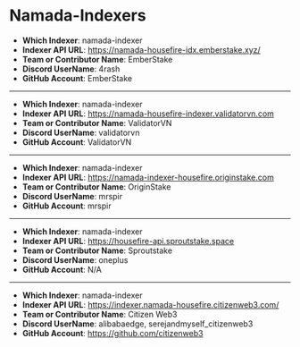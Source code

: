 # Namada-Indexers

- **Which Indexer**: namada-indexer
- **Indexer API URL**: https://namada-housefire-idx.emberstake.xyz/
- **Team or Contributor Name**: EmberStake
- **Discord UserName**: 4rash
- **GitHub Account**: EmberStake

---
- **Which Indexer**: namada-indexer
- **Indexer API URL**: https://namada-housefire-indexer.validatorvn.com
- **Team or Contributor Name**: ValidatorVN
- **Discord UserName**: validatorvn
- **GitHub Account**: ValidatorVN

---
- **Which Indexer**: namada-indexer
- **Indexer API URL**: https://namada-indexer-housefire.originstake.com
- **Team or Contributor Name**: OriginStake
- **Discord UserName**: mrspir
- **GitHub Account**: mrspir

---
- **Which Indexer**: namada-indexer
- **Indexer API URL**: https://housefire-api.sproutstake.space
- **Team or Contributor Name**: Sproutstake
- **Discord UserName**: oneplus
- **GitHub Account**: N/A

---
- **Which Indexer**: namada-indexer
- **Indexer API URL**: https://indexer.namada-housefire.citizenweb3.com/
- **Team or Contributor Name**: Citizen Web3
- **Discord UserName**: alibabaedge, serejandmyself_citizenweb3
- **GitHub Account**: https://github.com/citizenweb3

